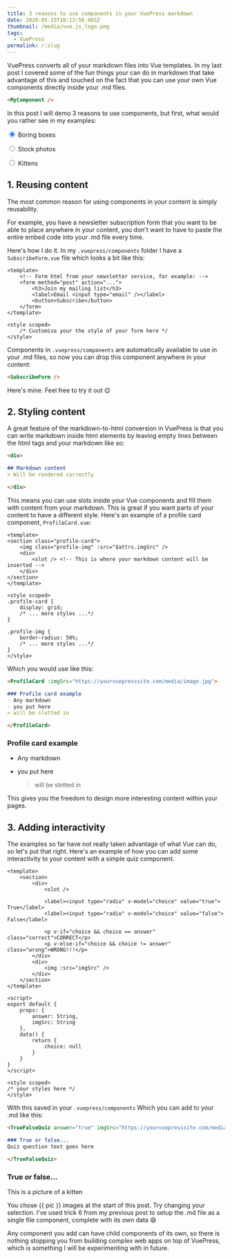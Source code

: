 ```yaml
---
title: 3 reasons to use components in your VuePress markdown
date: 2020-05-15T18:13:50.865Z
thumbnail: /media/vue.js_logo.png
tags:
  - VuePress
permalink: /:slug
---
```

VuePress converts all of your markdown files into Vue templates. In my last post I covered some of the fun things your can do in markdown that take advantage of this and touched on the fact that you can use your own Vue components directly inside your .md files. 

```md
<MyComponent />
```

In this post I will demo 3 reasons to use components, but first, what would you rather see in my examples:

<img :src="imgSrc + '130'" style="float:right" />

<label><input type="radio" v-model="pic" value="box" checked /> Boring boxes</label>

<label><input type="radio" v-model="pic" value="stock" /> Stock photos</label>

<label><input type="radio" v-model="pic" value="kitten" /> Kittens</label>

## 1. Reusing content

The most common reason for using components in your content is simply reusability. 

For example, you have a newsletter subscription form that you want to be able to place anywhere in your content, you don't want to have to paste the entire embed code into your .md file every time.

Here's how I do it. In my `.vuepress/components` folder I have a `SubscribeForm.vue` file which looks a bit like this:

```vue
<template>
    <!-- Form html from your newsletter service, for example: -->
    <form method="post" action="...">
        <h3>Join my mailing list</h3>
        <label>Email <input type="email" /></label>
        <button>Subscribe</button>
    </form>
</template>

<style scoped>
    /* Customise your the style of your form here */
</style>
```

Components in `.vuepress/components` are automatically available to use in your .md files, so now you can drop this component anywhere in your content:

```md
<SubscribeForm />
```

Here's mine. Feel free to try it out :wink:

<TinyLetter />

## 2. Styling content

A great feature of the markdown-to-html conversion in VuePress is that you can write markdown inside html elements by leaving empty lines between the html tags and your markdown like so:

```md
<div>

## Markdown content
> Will be rendered correctly

</div>
```

This means you can use slots inside your Vue components and fill them with content from your markdown. This is great if you want parts of your content to have a different style. Here's an example of a profile card component, `ProfileCard.vue`:

```vue
<template>
<section class="profile-card">
    <img class="profile-img" :src="$attrs.imgSrc" />
    <div>
        <slot /> <!-- This is where your markdown content will be inserted -->
    </div>
</section>
</template>

<style scoped>
.profile-card {
    display: grid;
    /* ... more styles ...*/
}

.profile-img {
    border-radius: 50%;
    /* ... more styles ...*/
}
</style>
```

Which you would use like this:

```md
<ProfileCard :imgSrc="https://yourvuepresssite.com/media/image.jpg">

### Profile card example
- Any markdown
- you put here
> will be slotted in 

</ProfileCard>
```

<ProfileCard :imgSrc="imgSrc + '500'">

### Profile card example

* Any markdown
* you put here

  > will be slotted in

</ProfileCard>

This gives you the freedom to design more interesting content within your pages.

## 3. Adding interactivity

The examples so far have not really taken advantage of what Vue can do, so let's put that right. Here's an example of how you can add some interactivity to your content with a simple quiz component.

``` vue
<template>
    <section>
        <div>
            <slot />

            <label><input type="radio" v-model="choice" value="true"> True</label>
            <label><input type="radio" v-model="choice" value="false"> False</label>

            <p v-if="choice && choice == answer" class="correct">CORRECT</p>
            <p v-else-if="choice && choice != answer" class="wrong">WRONG!!!</p>
        </div>
        <div>
            <img :src="imgSrc" />
        </div>
    </section>
</template>

<script>
export default {
    props: {
        answer: String,
        imgSrc: String
    },
    data() {
        return {
            choice: null
        }
    }
}
</script>

<style scoped>
/* your styles here */
</style>
```

With this saved in your `.vuepress/components`  Which you can add to your .md like this:

``` md
<TrueFalseQuiz answer="true" imgSrc="https://yourvuepresssite.com/media/image.jpg">

### True or false...
Quiz question text goes here

</TrueFalseQuiz>
```

<TrueFalseQuiz imgSrc="imgSrc + '200/400'" :answer="(pic == 'kitten').toString()">

### True or false...
This is a picture of a kitten

</TrueFalseQuiz>

You chose {{ pic }} images at the start of this post. Try changing your selection. I've used trick 6 from my previous post to setup the .md file as a single file component, complete with its own data :smile:

Any component you add can have child components of its own, so there is nothing stopping you from building complex web apps on top of VuePress, which is something I will be experimenting with in future.

<script>
module.exports = {
  data() {
    return {
      pic: "box"
    }
  },
  computed: {
    imgSrc() {
      return this.pic === "kitten" ? "http://placekitten.com/"
        : this.pic === "stock" ? "https://picsum.photos/"
        : "https://via.placeholder.com/"
    }
  }
};
</script>